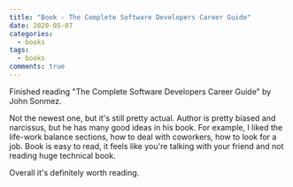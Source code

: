 ```yaml
---
title: "Book - The Complete Software Developers Career Guide"
date: 2020-05-07
categories:
  - books
tags:
  - books
comments: true
---
```


Finished reading "The Complete Software Developers Career Guide" by John
Sonmez.

Not the newest one, but it's still pretty actual. Author is pretty biased and
narcissus, but he has many good ideas in his book. For example, I liked the
life-work balance sections, how to deal with coworkers, how to look for a job.
Book is easy to read, it feels like you're talking with your friend and not
reading huge technical book.

Overall it's definitely worth reading.
